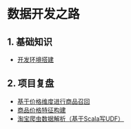 # 数据开发之路
## 1. 基础知识

+ [开发环境搭建](https://github.com/RampageLi/BigData-Notes/blob/master/notes/%E5%BC%80%E5%8F%91%E7%8E%AF%E5%A2%83%E6%90%AD%E5%BB%BA.md)

## 2. 项目复盘

+ [基于价格维度进行商品召回](https://bbtwiki.bangbangtown.cn/doku.php?id=fresh:pricerec)
+ [商品价格特征构建](https://github.com/RampageLi/TheRoadToBigData/blob/master/notes/%E5%95%86%E5%93%81%E4%BB%B7%E6%A0%BC%E7%89%B9%E5%BE%81%E6%9E%84%E5%BB%BA.md)
+ [淘宝爬虫数据解析（基于Scala写UDF）](https://bbtwiki.bangbangtown.cn/doku.php?id=fresh:taobaospiderparser)
